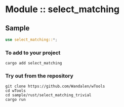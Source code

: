 <!-- {{# generate.module_header{} #}} -->

# Module :: select_matching

<!-- qqq2 : for rust : write --> <!-- Dmytro : maybe, it is implemented and documented in module `rust/inspect_type`. Please, review the task  -->

## Sample

<!-- {{# generate.module_sample{} #}} -->

``` rust sample test
use select_matching::*;
```
<!-- qqq2 : for rust : write  --> <!-- Dmytro : maybe, it is implemented and documented in module `rust/inspect_type`. Please, review the task  -->

### To add to your project

```
cargo add select_matching
```

### Try out from the repository

``` shell test
git clone https://github.com/Wandalen/wTools
cd wTools
cd sample/rust/select_matching_trivial
cargo run
```
